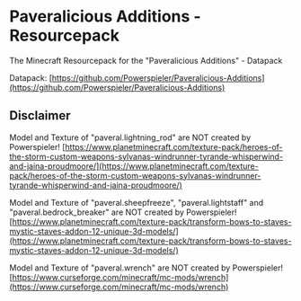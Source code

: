 # Paveralicious Additions - Resourcepack
The Minecraft Resourcepack for the "Paveralicious Additions" - Datapack

Datapack: [https://github.com/Powerspieler/Paveralicious-Additions](https://github.com/Powerspieler/Paveralicious-Additions)

## Disclaimer
Model and Texture of "paveral.lightning_rod" are NOT created by Powerspieler!
[https://www.planetminecraft.com/texture-pack/heroes-of-the-storm-custom-weapons-sylvanas-windrunner-tyrande-whisperwind-and-jaina-proudmoore/](https://www.planetminecraft.com/texture-pack/heroes-of-the-storm-custom-weapons-sylvanas-windrunner-tyrande-whisperwind-and-jaina-proudmoore/)

Model and Texture of "paveral.sheepfreeze", "paveral.lightstaff" and "paveral.bedrock_breaker" are NOT created by Powerspieler!
[https://www.planetminecraft.com/texture-pack/transform-bows-to-staves-mystic-staves-addon-12-unique-3d-models/](https://www.planetminecraft.com/texture-pack/transform-bows-to-staves-mystic-staves-addon-12-unique-3d-models/)

Model and Texture of "paveral.wrench" are NOT created by Powerspieler!
[https://www.curseforge.com/minecraft/mc-mods/wrench](https://www.curseforge.com/minecraft/mc-mods/wrench)

